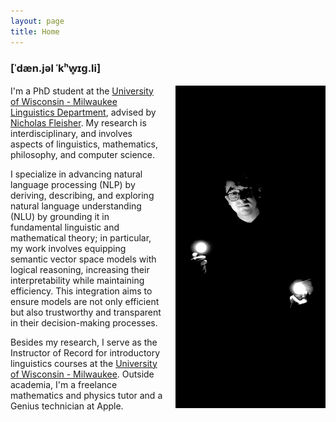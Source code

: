 ```yaml
---
layout: page
title: Home
---
```


### [ˈdæn.jəl ˈkʰw̥ɪɡ.li]

<img src="/images/quigley_daniel_two_lights_port_3.jpg" alt="Profile Picture" style="float: right; margin-left: 20px; width: 240px;">

I'm a PhD student at the [University of Wisconsin - Milwaukee](https://uwm.edu/) [Linguistics Department](https://uwm.edu/linguistics/), advised by [Nicholas Fleisher](https://uwm.edu/linguistics/people/fleisher-nicholas/). My research is interdisciplinary, and involves aspects of linguistics, mathematics, philosophy, and computer science. 



I specialize in advancing natural language processing (NLP) by deriving, describing, and exploring natural language understanding (NLU) by grounding it in fundamental linguistic and mathematical theory; in particular, my work involves equipping semantic vector space models with logical reasoning, increasing their interpretability while maintaining efficiency. This integration aims to ensure models are not only efficient but also trustworthy and transparent in their decision-making processes.

Besides my research, I serve as the Instructor of Record for introductory linguistics courses at the [University of Wisconsin - Milwaukee](https://uwm.edu/). Outside academia, I'm a freelance mathematics and physics tutor and a Genius technician at Apple.
